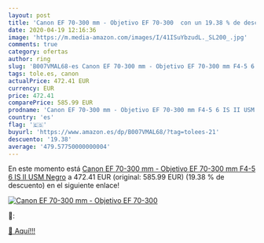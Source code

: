 ```yaml
---
layout: post
title: 'Canon EF 70-300 mm - Objetivo EF 70-300  con un 19.38 % de descuento'
date: 2020-04-19 12:16:36
image: 'https://m.media-amazon.com/images/I/41ISuYbzudL._SL200_.jpg'
comments: true
category: ofertas
author: ring
slug: 'B007VMAL68-es Canon EF 70-300 mm - Objetivo EF 70-300 mm F4-5 6 IS II...'
tags: tole.es, canon
actualPrice: 472.41 EUR
currency: EUR
price: 472.41
comparePrice: 585.99 EUR
prodname: 'Canon EF 70-300 mm - Objetivo EF 70-300 mm F4-5 6 IS II USM  Negro'
country: 'es'
flag: '🇪🇸'
buyurl: 'https://www.amazon.es/dp/B007VMAL68/?tag=tolees-21'
descuento: '19.38'
average: '479.57750000000004'
---
```


En este momento está [Canon EF 70-300 mm - Objetivo EF 70-300 mm F4-5 6 IS II USM  Negro](https://www.amazon.es/dp/B007VMAL68/?tag=tolees-21) a 472.41 EUR (original: 585.99 EUR) (19.38 %  de descuento) en el siguiente enlace!

[![Canon EF 70-300 mm - Objetivo EF 70-300 ](https://m.media-amazon.com/images/I/41ISuYbzudL._SL200_.jpg)](https://www.amazon.es/dp/B007VMAL68/?tag=tolees-21)

🔎:


[🛒 Aquí!!!](https://www.amazon.es/dp/B007VMAL68/?tag=tolees-21)
